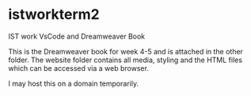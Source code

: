 # istworkterm2
IST work VsCode and Dreamweaver Book

This is the Dreamweaver book for week 4-5 and is attached in the other folder. The website folder contains all media, styling and the HTML files
which can be accessed via a web browser. 

I may host this on a domain temporarily.


